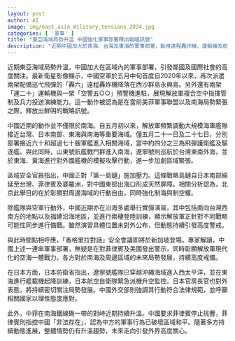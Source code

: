 ```yaml
---
layout: post
author: AI
image: img/east_asia_military_tensions_2024.jpg
categories: [ '軍事' ]
title: "東亞海域局勢升溫 中國強化軍事部署釋出戰略訊號"  
description: "近期中國加大於南海、台海及東海的軍事部署，動用遠程轟炸機、運輸機及航艦戰鬥群多點演練，對美菲軍事聯盟與鄰近國家釋出明確戰略訊號，引發區域高度戒備。相關軍事動態及南海對峙持續升級，未來局勢發展備受關注。"
---
```

近期東亞海域局勢升溫，中國加大在區域內的軍事部署，引發鄰國及國際社會的高度關注。最新衛星影像顯示，中國空軍於五月中旬首度自2020年以來，再次派遣兩架配備巡弋飛彈的「轟六」遠程轟炸機降落在西沙群島永興島。另外還有兩架「運二十」運輸機與一架「空警五○○」預警機進駐，展現解放軍複合空中指揮管制及兵力投送演練能力。這一動作被認為是在當前美菲軍事聯盟以及南海局勢緊張之際，釋放出鮮明的戰略訊號。

中國近期的動作並不僅限於南海。自五月初以來，解放軍頻繁調動大規模海軍艦隊接近台灣、日本南部、東海與南海等重要海域。僅五月二十一日及二十七日，分別部署接近六十和超過七十艘軍艦進入相關海域，當中約四分之三為飛彈護衛艦及驅逐艦。與此同時，山東號航艦戰鬥群進入南海，遼寧號則巡航於台灣東南外海，並於東海、黃海進行對外國艦機的模擬攻擊行動，進一步加劇區域緊張。

區域安全官員指出，中國正對「第一島鏈」施加壓力。這條戰略島鏈自日本南部綿延至台灣、菲律賓及婆羅洲，對中國東部出海口形成天然屏障。相關分析認為，北京此舉目的在於彰顯對周邊海域的行動自由，同時強化制海與制空權。

除艦隊與空軍行動外，中國近期亦在沿海多處舉行實彈演習，其中包括面向台灣西南方的地點以及福建沿海地區，並進行兩棲登陸訓練，顯示解放軍正針對不同戰略可能性同步進行備戰。雖然演習具體位置未對外公布，但動態持續引發高度警戒。

與此時間點相呼應，「香格里拉對話」安全會議即將於新加坡登場。專家解讀，中國上述一連串軍事部署，無疑是在對菲律賓及美國發出警示，同時彰顯解放軍現代化的空海一體戰力。各方對於南海及周邊區域的未來局勢發展，持續高度戒備。

在日本方面，日本防衛省指出，遼寧號艦隊已穿越沖繩海域進入西太平洋，並在東海進行艦載機起降訓練，日本航空自衛隊緊急派機升空監控。日本官房長官也對外表態，將持續密切關注局勢發展。中國外交部則強調其行動符合法律規範，並呼籲相關國家以理性態度應對。

此外，中菲在南海鐵線礁一帶的對峙近期持續升溫。中國要求菲律賓停止挑釁，菲律賓則指控中國「非法存在」，認為中方的軍事行為已破壞區域和平。隨著多方持續動態進展，整體情勢仍有升溫趨勢，未來走向引發外界高度關心。